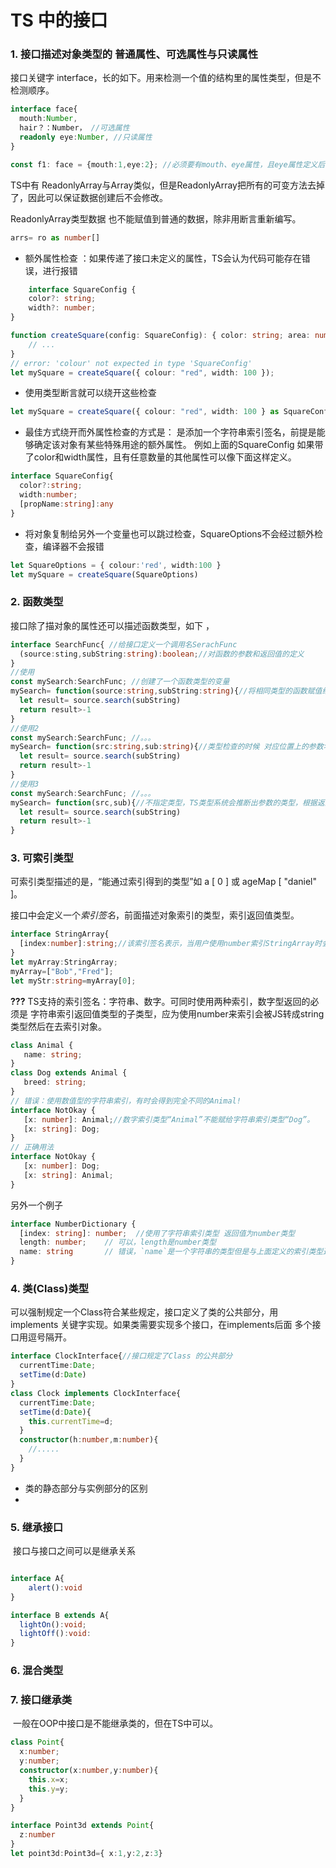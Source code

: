 # TS 中的接口

###  1. 接口描述对象类型的 普通属性、可选属性与只读属性

接口关键字 interface，长的如下。用来检测一个值的结构里的属性类型，但是不检测顺序。

```ts
interface face{
  mouth:Number,
  hair？：Number， //可选属性
  readonly eye:Number, //只读属性
}

const f1: face = {mouth:1,eye:2}; //必须要有mouth、eye属性，且eye属性定义后不能修改。 hair属性可有可无
```

TS中有 ReadonlyArray<T>与Array<T>类似，但是ReadonlyArray<T>把所有的可变方法去掉了，因此可以保证数据创建后不会修改。 

ReadonlyArray<T>类型数据 也不能赋值到普通的数据，除非用断言重新编写。

```ts
arrs= ro as number[]
```

- 额外属性检查 ：如果传递了接口未定义的属性，TS会认为代码可能存在错误，进行报错
```ts
	interface SquareConfig {
    color?: string;
    width?: number;
}

function createSquare(config: SquareConfig): { color: string; area: number } {
    // ...
}
// error: 'colour' not expected in type 'SquareConfig'
let mySquare = createSquare({ colour: "red", width: 100 });
```
-  使用类型断言就可以绕开这些检查

```ts
let mySquare = createSquare({ colour: "red", width: 100 } as SquareConfig);
```

- 最佳方式绕开而外属性检查的方式是： 是添加一个字符串索引签名，前提是能够确定该对象有某些特殊用途的额外属性。 例如上面的SquareConfig 如果带了color和width属性，且有任意数量的其他属性可以像下面这样定义。

```ts
interface SquareConfig{
  color?:string;
  width:number;
  [propName:string]:any
}
```

-  将对象复制给另外一个变量也可以跳过检查，SquareOptions不会经过额外检查，编译器不会报错

```ts
let SquareOptions = { colour:'red', width:100 }
let mySquare = createSquare(SquareOptions)
```

### 2. 函数类型

接口除了描对象的属性还可以描述函数类型，如下 ，

```ts
interface SearchFunc{ //给接口定义一个调用名SerachFunc
  (source:sting,subString:string):boolean;//对函数的参数和返回值的定义
}
//使用 
const mySearch:SearchFunc; //创建了一个函数类型的变量
mySearch= function(source:string,subString:string){//将相同类型的函数赋值给上面定义的变量
  let result= source.search(subString)
  return result>-1
}
//使用2
const mySearch:SearchFunc; //。。。
mySearch= function(src:string,sub:string){//类型检查的时候 对应位置上的参数名不需要相同，但是参数类型必须相同 
  let result= source.search(subString)
  return result>-1
}
//使用3
const mySearch:SearchFunc; //。。。
mySearch= function(src,sub){//不指定类型，TS类型系统会推断出参数的类型，根据返回的结果推断出Boolean类型，如果返回的是number获string类型，类型检查起会警告返回值类型与接口定义不匹配。 
  let result= source.search(subString)
  return result>-1
}
```

### 3. 可索引类型

可索引类型描述的是，“能通过索引得到的类型”如 a [ 0 ] 或 ageMap [ "daniel" ]。

接口中会定义一个*索引签名*，前面描述对象索引的类型，索引返回值类型。

```ts
interface StringArray{ 
  [index:number]:string;//该索引签名表示，当用户使用number索引StringArray时会得到string类型的返回值
}
let myArray:StringArray;
myArray=["Bob","Fred"];
let myStr:string=myArray[0];
```

**???** TS支持的索引签名：字符串、数字。可同时使用两种索引，数字型返回的必须是 字符串索引返回值类型的子类型，应为使用number来索引会被JS转成string类型然后在去索引对象。

 ```ts
class Animal {
    name: string;
}
class Dog extends Animal {
    breed: string;
}
// 错误：使用数值型的字符串索引，有时会得到完全不同的Animal!
interface NotOkay {
    [x: number]: Animal;//数字索引类型“Animal”不能赋给字符串索引类型“Dog”。
    [x: string]: Dog;
}
// 正确用法
interface NotOkay {
    [x: number]: Dog;
    [x: string]: Animal;
}
 ```

另外一个例子

```ts
interface NumberDictionary {
  [index: string]: number;  //使用了字符串索引类型 返回值为number类型
  length: number;    // 可以，length是number类型
  name: string       // 错误，`name`是一个字符串的类型但是与上面定义的索引类型返回值的类型不匹配
}
```

### 4. 类(Class)类型

可以强制规定一个Class符合某些规定，接口定义了类的公共部分，用implements 关键字实现。如果类需要实现多个接口，在implements后面 多个接口用逗号隔开。

```ts
interface ClockInterface{//接口规定了Class 的公共部分
  currentTime:Date;
  setTime(d:Date)
}
class Clock implements ClockInterface{
  currentTime:Date;
  setTime(d:Date){
    this.currentTime=d;
  }
  constructor(h:number,m:number){
    //.....
  }
}
```

- 类的静态部分与实例部分的区别
- 

### 5. 继承接口

​	接口与接口之间可以是继承关系

```ts

interface A{
	alert():void
}

interface B extends A{
  lightOn():void;
  lightOff():void:
}
```



### 6. 混合类型
### 7. 接口继承类

​	一般在OOP中接口是不能继承类的，但在TS中可以。

```ts
class Point{
  x:number;
  y:number;
  constructor(x:number,y:number){
    this.x=x;
    this.y=y;
  }
}

interface Point3d extends Point{
  z:number
}
let point3d:Point3d={ x:1,y:2,z:3}
```





